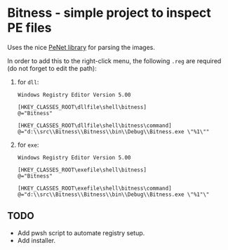 # Bitness - simple project to inspect PE files

Uses the nice [PeNet library](https://github.com/secana/PeNet) for parsing the images.

In order to add this to the right-click menu, the following `.reg` are required
(do not forget to edit the path):

1. for `dll`:

   ```
   Windows Registry Editor Version 5.00

   [HKEY_CLASSES_ROOT\dllfile\shell\bitness]
   @="Bitness"

   [HKEY_CLASSES_ROOT\dllfile\shell\bitness\command]
   @="d:\\src\\Bitness\\Bitness\\bin\\Debug\\Bitness.exe \"%1\""
   ```

2. for `exe`:

   ```
   Windows Registry Editor Version 5.00

   [HKEY_CLASSES_ROOT\exefile\shell\bitness]
   @="Bitness"

   [HKEY_CLASSES_ROOT\exefile\shell\bitness\command]
   @="d:\\src\\Bitness\\Bitness\\bin\\Debug\\Bitness.exe \"%1"\"
   ```

## TODO

- Add pwsh script to automate registry setup.
- Add installer.
